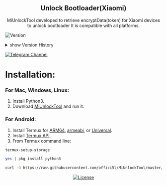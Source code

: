<div align="center">

## Unlock Bootloader(Xiaomi)

MiUnlockTool developed to retrieve encryptData(token) for Xiaomi devices to unlock bootloader
It is compatible with all platforms.

</div>

![Version](https://img.shields.io/badge/version-1.5.0-blue)

<details>
  <summary>show Version History</summary>

### Version 1.4.8:

- Make the installation method easier, just download and run the file, it will take care of the rest.
- Other improvements

### Version 1.4.9:

- Improvements and fixes

### Version 1.5.0:

- un-lock has been restructured and rebuilt.
- Improved and reduced un-lock size.
- un-lock is now compatible with all operating systems.
- Resolved the "securityStatus16" issue and fixed other problems.

#### Version 1.5.0 (Update):
- Deleted `cmd getvar all` in `def CheckB` and replaced it with `getvar token` and `getvar product`.
- In case of failure to obtain `deviceToken` and `product`, added a step to enter them manually.
- Other improvements

#### Version 1.5.0 (Update):
- Simplified cookie extraction for concise code.
- Streamlined URL determination for better clarity based on the geographical region.
- Specified "https" directly in the `Url` constructor for secure communication and improved clarity.
- Deleted requests to "/api/v3/unlock/userinfo" and "/api/v2/unlock/device/clear" to reduce code size as they are not currently important.
- Adjusted message formatting for enhanced readability.
- Changed `cmd = "tfastboot"` to `cmd = "fastboot"`. Also, removed `adb`.

### Tool name update: "un-lock" is now "MiUnlockTool".

#### Version 1.5.0 (Update):
- Minor bug fix
- Add command (cmd, "oem", "get_token")
- In the event of failure to obtain the device token, the user will be asked to enter it manually
- Other improvements

#### Version 1.5.0 (Update):
- When 2 or more tokens are obtained via the festboot oem get_token ..
tool will now merge them automatically

</details>

[![Telegram Channel](https://img.shields.io/badge/-telegram-red?color=white&logo=telegram&logoColor=blue)](https://t.me/Offici5l_Channel)

# Installation:

### For Mac, Windows, Linux:

1. Install Python3.
2. Download [MiUnlockTool](https://codeload.github.com/offici5l/MiUnlockTool/zip/refs/heads/main) and run it.

### For Android:

1. Install Termux for [ARM64](https://github.com/termux/termux-app/releases/download/v0.118.0/termux-app_v0.118.0%2Bgithub-debug_arm64-v8a.apk), [armeabi](https://github.com/termux/termux-app/releases/download/v0.118.0/termux-app_v0.118.0%2Bgithub-debug_armeabi-v7a.apk), or [Universal](https://github.com/termux/termux-app/releases/download/v0.118.0/termux-app_v0.118.0%2Bgithub-debug_universal.apk).
2. Install [Termux API](https://github.com/termux/termux-api/releases/download/v0.50.1/termux-api_v0.50.1+github-debug.apk).
3. From Termux command line:
```bash
termux-setup-storage
```
```bash
yes | pkg install python3
```
```bash
curl -O https://raw.githubusercontent.com/offici5l/MiUnlockTool/master/MiUnlockTool.py && python MiUnlockTool.py
```



<div align="center">

[![License](https://img.shields.io/badge/License-Apache_2.0-blue.svg)](./LICENSE)

</div>
